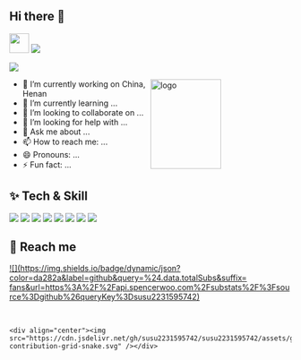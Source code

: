 ## Hi there 👋
<img width='35' src='https://cdn.jsdelivr.net/gh/yesmore/img/img/pop_cat.gif'/>  <img src='https://readme-typing-svg.herokuapp.com?vCenter=true&height=25&lines=%F0%9D%91%AF%F0%9D%92%86%F0%9D%92%86%F0%9D%92%86%F0%9D%92%86%F0%9D%92%86%F0%9D%92%86%F0%9D%92%86%F0%9D%92%86%F0%9D%92%93%F0%9D%92%86~'/>

<a href='mailto:2231595742_at_qq.com'><img src='https://img.shields.io/badge/-2231595742@qq.com-911318?style=flat-square&logo=Mail.RU&logoColor=white&labelColor=c14438'/></a> 



<img src="https://github-readme-stats.vercel.app/api?username=susu2231595742&show_icons=true&theme=vue" alt="logo" height="160" align="right" width="50%" />

- 🔭 I’m currently working on China, Henan
- 🌱 I’m currently learning ...
- 👯 I’m looking to collaborate on ...
- 🤔 I’m looking for help with ...
- 💬 Ask me about ...
- 📫 How to reach me: ...
- 😄 Pronouns: ...
- ⚡ Fun fact: ...






## ✨ Tech & Skill


<p>
	<img src="https://img.shields.io/badge/Java-ED8B00?style=for-the-badge&logo=java&logoColor=white">
	<img src="https://img.shields.io/badge/Spring-6DB33F?style=for-the-badge&logo=spring&logoColor=white"/>
	<img src="https://img.shields.io/badge/MySQL-00000F?style=for-the-badge&logo=mysql&logoColor=white"/>
	<img src="https://img.shields.io/badge/redis-%23DD0031.svg?&style=for-the-badge&logo=redis&logoColor=white"/>
	<img src="https://img.shields.io/badge/SpringBoot-6DB33F?style=for-the-badge&logo=sprinbootg&logoColor=white"/>
	<img src="https://img.shields.io/badge/SpringCloud-6DB33F?style=for-the-badge&logo=springcloud&logoColor=white"/>
	<img src="https://img.shields.io/badge/rabbitmq-%23FF6600.svg?&style=for-the-badge&logo=rabbitmq&logoColor=white"/>
	<img src="https://img.shields.io/badge/Linux-FCC624?style=for-the-badge&logo=linux&logoColor=black"/>
    	
</p>


## 🤖 Reach me

[![](https://img.shields.io/badge/dynamic/json?color=da282a&label=github&query=%24.data.totalSubs&suffix= fans&url=https%3A%2F%2Fapi.spencerwoo.com%2Fsubstats%2F%3Fsource%3Dgithub%26queryKey%3Dsusu2231595742)](https://github.com/susu2231595742)

<br>

```
<div align="center"><img src="https://cdn.jsdelivr.net/gh/susu2231595742/susu2231595742/assets/github-contribution-grid-snake.svg" /></div>
```




